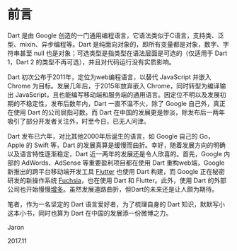 # 前言

Dart 是由 Google 创造的一门通用编程语言，它语法类似于C语言，支持类、泛型、mixin、异步编程等。Dart 是纯面向对象的，即所有变量都是对象，数字、字符串甚至 null 也是对象；可选类型是指类型在语法层面是可选的（仅适用于 Dart 1，Dart 2 的类型不再可选），并且对代码运行没有实质影响。

Dart 初次公布于2011年，定位为web编程语言，以替代 JavaScript 并嵌入 Chrome 为目标。发展几年后，于2015年放弃嵌入  Chrome，同时转型为编译输出 JavaScript，且也能编写移动端和服务端的通用语言。因定位不明以及发展初期的不稳定性，发布后数年内，Dart 一直不温不火，除了 Google 自己外，真正在使用 Dart 的公司屈指可数。而 Dart 在中国的发展更是惨淡，除发布后一两年吸引了部分开发者关注外，时至今日，已无人问津。

Dart 发布已六年，对比其他2000年后诞生的语言，如 Google 自己的 Go，Apple 的 Swift 等，Dart 的发展真算是缓慢而曲折。幸好，随着发展方向的明确以及语言特性逐渐稳定，Dart 近一两年的发展还是令人欣喜的。首先，Google 内部的 AdWords、AdSense  等重要盈利项目都在使用 Dart 重构web端，Google 新推出的跨平台移动端开发工具 [Flutter](https://flutter.io/) 也使用 Dart 构建，而 Google 正在秘密研发的新操作系统 [Fuchsia](https://github.com/fuchsia-mirror)，也在使用 Dart 和 Flutter。此外，使用 Dart 的外部公司也开始慢慢[增多](https://www.dartlang.org/community/who-uses-dart)。虽然发展道路曲折，但Dart的未来还是让人颇为期待。

笔者，作为一名坚定的 Dart 语言爱好者，为了梳理自身的 Dart 知识，默默写小这本小书，同时也算为 Dart 在中国的发展添一份微博之力。

Jaron

2017.11

